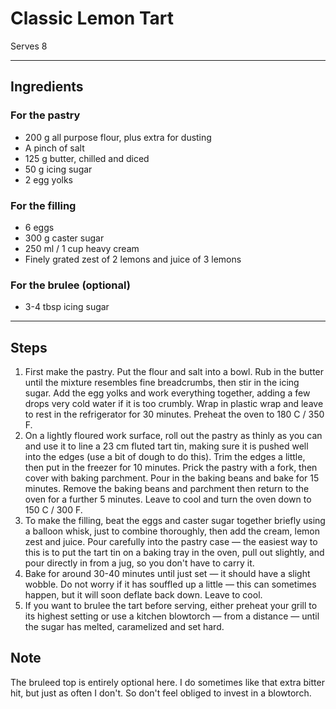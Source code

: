 # Classic Lemon Tart

Serves 8

---

## Ingredients

### For the pastry
* 200 g all purpose flour, plus extra for dusting
* A pinch of salt
* 125 g butter, chilled and diced
* 50 g icing sugar
* 2 egg yolks

### For the filling
* 6 eggs
* 300 g caster sugar
* 250 ml / 1 cup heavy cream
* Finely grated zest of 2 lemons and juice of 3 lemons

### For the brulee (optional)
* 3-4 tbsp icing sugar

---

## Steps

1.  First make the pastry. Put the flour and salt into a bowl. Rub in the butter until the mixture resembles fine breadcrumbs, then stir in the icing sugar. Add the egg yolks and work everything together, adding a few drops very cold water if it is too crumbly. Wrap in plastic wrap and leave to rest in the refrigerator for 30 minutes. Preheat the oven to 180 C / 350 F.
2.  On a lightly floured work surface, roll out the pastry as thinly as you can and use it to line a 23 cm fluted tart tin, making sure it is pushed well into the edges (use a bit of dough to do this). Trim the edges a little, then put in the freezer for 10 minutes. Prick the pastry with a fork, then cover with baking parchment. Pour in the baking beans and bake for 15 minutes. Remove the baking beans and parchment then return to the oven for a further 5 minutes. Leave to cool and turn the oven down to 150 C / 300 F.
3.  To make the filling, beat the eggs and caster sugar together briefly using a balloon whisk, just to combine thoroughly, then add the cream, lemon zest and juice. Pour carefully into the pastry case — the easiest way to this is to put the tart tin on a baking tray in the oven, pull out slightly, and pour directly in from a jug, so you don't have to carry it.
4.  Bake for around 30-40 minutes until just set — it should have a slight wobble. Do not worry if it has souffled up a little — this can sometimes happen, but it will soon deflate back down. Leave to cool.
5.  If you want to brulee the tart before serving, either preheat your grill to its highest setting or use a kitchen blowtorch — from a distance — until the sugar has melted, caramelized and set hard.

## Note
The bruleed top is entirely optional here. I do sometimes like that extra bitter hit, but just as often I don't. So don't feel obliged to invest in a blowtorch.